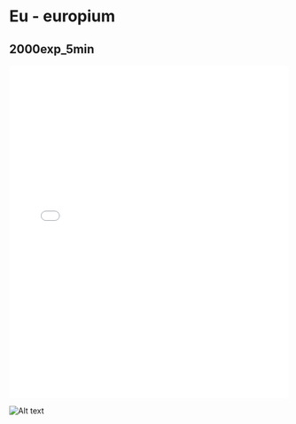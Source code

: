 # Eu - europium

## 2000exp_5min

<iframe src="../../html/Eu_2000exp_5min.html" width="100%" height="600px" frameborder="0"></iframe>

![Alt text](Eu_2000exp_5min.png)

